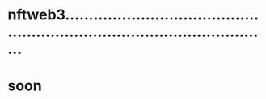 # nftweb3.................................................................................................
# soon
